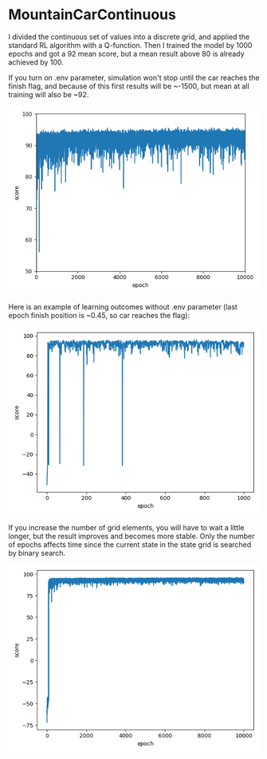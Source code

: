 # MountainCarContinuous
I divided the continuous set of values into a discrete grid, and applied the standard RL algorithm with a Q-function.
Then I trained the model by 1000 epochs and got a 92 mean score, but a mean result above 80 is already achieved by 100.

If you turn on .env parameter, simulation won't stop until the car reaches the finish flag, and because of this first results will be ~-1500, but mean at all training will also be ~92.

![learning results with env](plots_continuous/learning_results_with_env)

Here is an example of learning outcomes without .env parameter (last epoch finish position is ~0.45, so car reaches the flag):

![learning results](plots_continuous/learning_results)

If you increase the number of grid elements, you will have to wait a little longer, but the result improves and becomes more stable. Only the number of epochs affects time since the current state in the state grid is searched by binary search.

![learning results smaller grid](plots_continuous/learning_results_smaller_grid)
